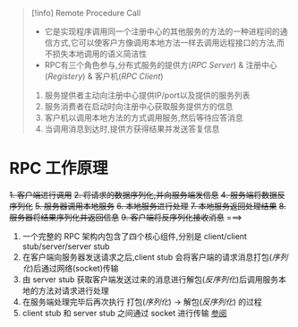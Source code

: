 > [!info] Remote Procedure Call
> - 它是实现程序调用同一个注册中心的其他服务的方法的一种进程间的通信方式,它可以使客户方像调用本地方法一样去调用远程接口的方法,而不损失本地调用的语义简洁性
> - RPC有三个角色参与,分布式服务的提供方(*RPC Server*) & 注册中心(*Registery*) & 客户机(*RPC Client*)
> 1. 服务提供者主动向注册中心提供IP/port以及提供的服务列表
> 2. 服务消费者在启动时向注册中心获取服务提供方的信息
> 3. 客户机以调用本地方法的方式调用服务,然后等待应答消息
> 4. 当调用消息到达时,提供方获得结果并发送答复信息

# RPC 工作原理
~~1. 客户端进行调用~~
~~2. 将请求的数据序列化,并向服务端发信息~~
~~4. 服务端将数据反序列化~~
~~5. 服务器调用本地服务~~
~~6. 本地服务进行处理~~
~~7. 本地服务返回处理结果~~
~~8. 服务器将结果序列化并返回信息~~
~~9. 客户端将反序列化接收消息~~
===> 
1. 一个完整的 RPC 架构内包含了四个核心组件,分别是 client/client stub/server/server stub 
2. 在客户端向服务器发送请求之后,client stub 会将客户端的请求消息打包(*序列化*)后通过网络(socket)传输
3. 由 server stub 获取客户端发送过来的消息进行解包(*反序列化*)后调用服务本地的方法对请求进行处理
4. 在服务端处理完毕后再次执行 打包(*序列化*) -> 解包(*反序列化*) 的过程
5. client stub 和 server stub 之间通过 socket 进行传输
[参阅](https://www.jianshu.com/p/9ccdea882688)

